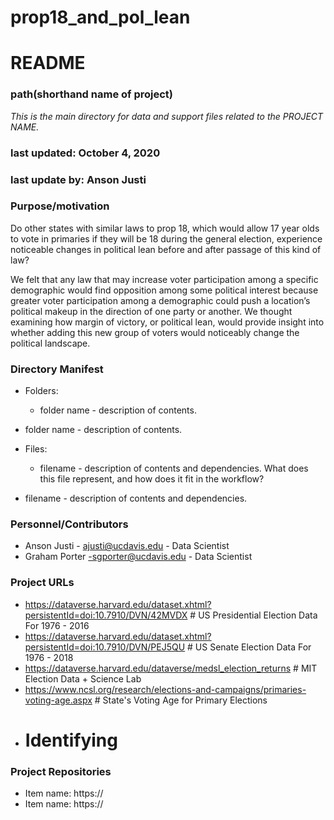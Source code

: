 # prop18_and_pol_lean

# README
### path(shorthand name of project)

*This is the main directory for data and support files related to the PROJECT NAME.*

### last updated: October 4, 2020
### last update by: Anson Justi 


### Purpose/motivation
Do other states with similar laws to prop 18, which would allow 17 year olds to vote in primaries if they will be 18 during the general election, experience noticeable changes in political lean before and after passage of this kind of law? 

We felt that any law that may increase voter participation among a specific demographic would find opposition among some political interest because greater voter participation among a demographic could push a location’s political makeup in the direction of one party or another. We thought examining how margin of victory, or political lean, would provide insight into whether adding this new group of voters would noticeably change the political landscape. 

### Directory Manifest

*  Folders:
	* folder name - description of contents.
* folder name - description of contents.

* Files:
	*  filename - description of contents and dependencies. What does     this file represent, and how does it fit in the workflow?
*  filename - description of contents and dependencies.

### Personnel/Contributors

* Anson Justi - ajusti@ucdavis.edu - Data Scientist 
* Graham Porter -sgporter@ucdavis.edu - Data Scientist 


### Project URLs 

* https://dataverse.harvard.edu/dataset.xhtml?persistentId=doi:10.7910/DVN/42MVDX # US Presidential Election Data For 1976 - 2016
* https://dataverse.harvard.edu/dataset.xhtml?persistentId=doi:10.7910/DVN/PEJ5QU # US Senate Election Data For 1976 - 2018
* https://dataverse.harvard.edu/dataverse/medsl_election_returns # MIT Election Data + Science Lab
* https://www.ncsl.org/research/elections-and-campaigns/primaries-voting-age.aspx # State's Voting Age for Primary Elections
*  # Identifying 

### Project Repositories

* Item name: https://
* Item name: https://


